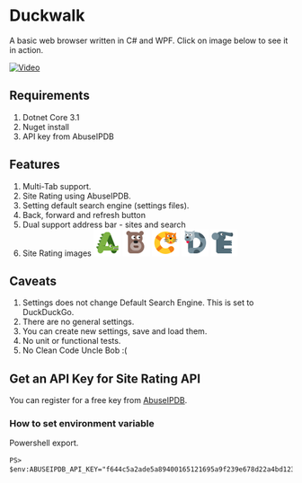 ﻿# Duckwalk 
A basic web browser written in C# and WPF. Click on image below to see it in action.

[![Video](https://img.youtube.com/vi/ht_DNGmBwyo/hqdefault.jpg)](https://youtu.be/ht_DNGmBwyo)

## Requirements
1. Dotnet Core 3.1
2. Nuget install
3. API key from AbuseIPDB

## Features
1. Multi-Tab support.
1. Site Rating using AbuseIPDB.
1. Setting default search engine (settings files).
1. Back, forward and refresh button
1. Dual support address bar - sites and search
1. Site Rating images 
  ![A](/Images/icons8-a-cute-48.png)
  ![B](/Images/icons8-b-cute-48.png)
  ![C](/Images/icons8-c-cute-48.png)
  ![D](/Images/icons8-d-cute-48.png)
  ![E](/Images/icons8-e-cute-48.png)

## Caveats
1. Settings does not change Default Search Engine. This is set to DuckDuckGo.
2. There are no general settings.
3. You can create new settings, save and load them.
4. No unit or functional tests.
5. No Clean Code Uncle Bob :(

## Get an API Key for Site Rating API
You can register for a free key from [AbuseIPDB](https://www.abuseipdb.com/).

### How to set environment variable
Powershell export.

```
PS> $env:ABUSEIPDB_API_KEY="f644c5a2ade5a89400165121695a9f239e678d22a4bd12337091263e1d1487cbf20fad9169207bc0"
```
